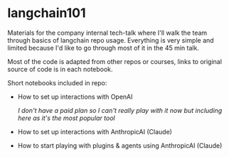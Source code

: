 # langchain101
Materials for the company internal tech-talk where I'll walk the team through basics of langchain repo usage. Everything is very simple and limited because I'd like to go through most of it in the 45 min talk.

Most of the code is adapted from other repos or courses, links to original source of code is in each notebook.

Short notebooks included in repo:
- How to set up interactions with OpenAI
  
  _I don't have a paid plan so I can't really play with it now but including here as it's the most popular tool_
  
- How to set up interactions with AnthropicAI (Claude)
  
- How to start playing with plugins & agents using AnthropicAI (Claude)
